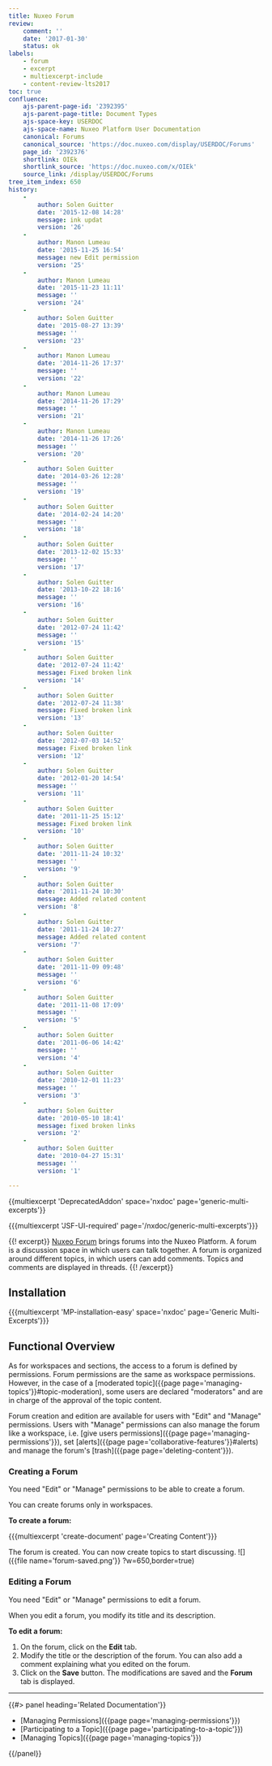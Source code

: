 ```yaml
---
title: Nuxeo Forum
review:
    comment: ''
    date: '2017-01-30'
    status: ok
labels:
    - forum
    - excerpt
    - multiexcerpt-include
    - content-review-lts2017
toc: true
confluence:
    ajs-parent-page-id: '2392395'
    ajs-parent-page-title: Document Types
    ajs-space-key: USERDOC
    ajs-space-name: Nuxeo Platform User Documentation
    canonical: Forums
    canonical_source: 'https://doc.nuxeo.com/display/USERDOC/Forums'
    page_id: '2392376'
    shortlink: OIEk
    shortlink_source: 'https://doc.nuxeo.com/x/OIEk'
    source_link: /display/USERDOC/Forums
tree_item_index: 650
history:
    -
        author: Solen Guitter
        date: '2015-12-08 14:28'
        message: ink updat
        version: '26'
    -
        author: Manon Lumeau
        date: '2015-11-25 16:54'
        message: new Edit permission
        version: '25'
    -
        author: Manon Lumeau
        date: '2015-11-23 11:11'
        message: ''
        version: '24'
    -
        author: Solen Guitter
        date: '2015-08-27 13:39'
        message: ''
        version: '23'
    -
        author: Manon Lumeau
        date: '2014-11-26 17:37'
        message: ''
        version: '22'
    -
        author: Manon Lumeau
        date: '2014-11-26 17:29'
        message: ''
        version: '21'
    -
        author: Manon Lumeau
        date: '2014-11-26 17:26'
        message: ''
        version: '20'
    -
        author: Solen Guitter
        date: '2014-03-26 12:28'
        message: ''
        version: '19'
    -
        author: Solen Guitter
        date: '2014-02-24 14:20'
        message: ''
        version: '18'
    -
        author: Solen Guitter
        date: '2013-12-02 15:33'
        message: ''
        version: '17'
    -
        author: Solen Guitter
        date: '2013-10-22 18:16'
        message: ''
        version: '16'
    -
        author: Solen Guitter
        date: '2012-07-24 11:42'
        message: ''
        version: '15'
    -
        author: Solen Guitter
        date: '2012-07-24 11:42'
        message: Fixed broken link
        version: '14'
    -
        author: Solen Guitter
        date: '2012-07-24 11:38'
        message: Fixed broken link
        version: '13'
    -
        author: Solen Guitter
        date: '2012-07-03 14:52'
        message: Fixed broken link
        version: '12'
    -
        author: Solen Guitter
        date: '2012-01-20 14:54'
        message: ''
        version: '11'
    -
        author: Solen Guitter
        date: '2011-11-25 15:12'
        message: Fixed broken link
        version: '10'
    -
        author: Solen Guitter
        date: '2011-11-24 10:32'
        message: ''
        version: '9'
    -
        author: Solen Guitter
        date: '2011-11-24 10:30'
        message: Added related content
        version: '8'
    -
        author: Solen Guitter
        date: '2011-11-24 10:27'
        message: Added related content
        version: '7'
    -
        author: Solen Guitter
        date: '2011-11-09 09:48'
        message: ''
        version: '6'
    -
        author: Solen Guitter
        date: '2011-11-08 17:09'
        message: ''
        version: '5'
    -
        author: Solen Guitter
        date: '2011-06-06 14:42'
        message: ''
        version: '4'
    -
        author: Solen Guitter
        date: '2010-12-01 11:23'
        message: ''
        version: '3'
    -
        author: Solen Guitter
        date: '2010-05-10 18:41'
        message: fixed broken links
        version: '2'
    -
        author: Solen Guitter
        date: '2010-04-27 15:31'
        message: ''
        version: '1'

---
```

{{multiexcerpt 'DeprecatedAddon' space='nxdoc' page='generic-multi-excerpts'}}

{{{multiexcerpt 'JSF-UI-required' page='/nxdoc/generic-multi-excerpts'}}}

{{! excerpt}}
[Nuxeo Forum](https://connect.nuxeo.com/nuxeo/site/marketplace/package/nuxeo-forum) brings forums into the Nuxeo Platform. A forum is a discussion space in which users can talk together. A forum is organized around different topics, in which users can add comments. Topics and comments are displayed in threads.
{{! /excerpt}}

## Installation

{{{multiexcerpt 'MP-installation-easy' space='nxdoc' page='Generic Multi-Excerpts'}}}

## Functional Overview

As for workspaces and sections, the access to a forum is defined by permissions. Forum permissions are the same as workspace permissions. However, in the case of a [moderated topic]({{page page='managing-topics'}}#topic-moderation), some users are declared "moderators" and are in charge of the approval of the topic content.

Forum creation and edition are available for users with "Edit" and "Manage" permissions.
Users with "Manage" permissions can also manage the forum like a workspace, i.e. [give users permissions]({{page page='managing-permissions'}}), set [alerts]({{page page='collaborative-features'}}#alerts) and manage the forum's [trash]({{page page='deleting-content'}}).

### Creating a Forum

You need "Edit" or "Manage" permissions to be able to create a forum.

You can create forums only in workspaces.

**To create a forum:**

{{{multiexcerpt 'create-document' page='Creating Content'}}}

The forum is created. You can now create topics to start discussing.
![]({{file name='forum-saved.png'}} ?w=650,border=true)

### Editing a Forum

You need "Edit" or "Manage" permissions to edit a forum.

When you edit a forum, you modify its title and its description.

**To edit a forum:**

1.  On the forum, click on the **Edit** tab.
2.  Modify the title or the description of the forum. You can also add a comment explaining what you edited on the forum.
3.  Click on the **Save** button.
    The modifications are saved and the **Forum** tab is displayed.

* * *

<div class="row" data-equalizer data-equalize-on="medium"><div class="column medium-6">{{#> panel heading='Related Documentation'}}

- [Managing Permissions]({{page page='managing-permissions'}})
- [Participating to a Topic]({{page page='participating-to-a-topic'}})
- [Managing Topics]({{page page='managing-topics'}})

{{/panel}}</div><div class="column medium-6">

&nbsp;

</div></div>
